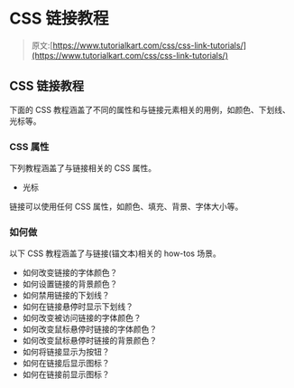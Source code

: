 # CSS 链接教程

> 原文:[https://www.tutorialkart.com/css/css-link-tutorials/](https://www.tutorialkart.com/css/css-link-tutorials/)

## CSS 链接教程

下面的 CSS 教程涵盖了不同的属性和与链接元素相关的用例，如颜色、下划线、光标等。

### CSS 属性

下列教程涵盖了与链接相关的 CSS 属性。

*   光标

链接可以使用任何 CSS 属性，如颜色、填充、背景、字体大小等。

### 如何做

以下 CSS 教程涵盖了与链接(锚文本)相关的 how-tos 场景。

*   如何改变链接的字体颜色？
*   如何设置链接的背景颜色？
*   如何禁用链接的下划线？
*   如何在链接悬停时显示下划线？
*   如何改变被访问链接的字体颜色？
*   如何改变鼠标悬停时链接的字体颜色？
*   如何改变鼠标悬停时链接的背景颜色？
*   如何将链接显示为按钮？
*   如何在链接后显示图标？
*   如何在链接前显示图标？